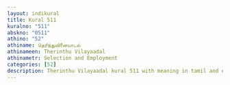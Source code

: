 ```yaml
---
layout: indikural
title: Kural 511
kuralno: "511"
abskno: "0511"
athino: "52"
athiname: தெரிந்துவினையாடல்
athinameen: Therinthu Vilayaadal
athinametr: Selection and Employment
categories: [52]
description: Therinthu Vilayaadal kural 511 with meaning in tamil and english 
---
```



